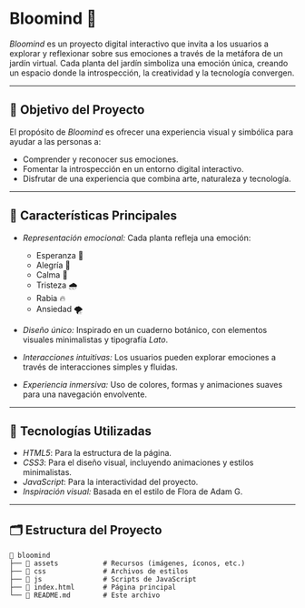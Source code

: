 # Bloomind 🌸

*Bloomind* es un proyecto digital interactivo que invita a los usuarios a explorar y reflexionar sobre sus emociones a través de la metáfora de un jardín virtual. Cada planta del jardín simboliza una emoción única, creando un espacio donde la introspección, la creatividad y la tecnología convergen.

---

## 🎯 Objetivo del Proyecto

El propósito de *Bloomind* es ofrecer una experiencia visual y simbólica para ayudar a las personas a:
- Comprender y reconocer sus emociones.
- Fomentar la introspección en un entorno digital interactivo.
- Disfrutar de una experiencia que combina arte, naturaleza y tecnología.

---

## 🌱 Características Principales

- *Representación emocional:* Cada planta refleja una emoción:  
  - Esperanza 🌱  
  - Alegría 🌼  
  - Calma 🌸  
  - Tristeza 🌧️  
  - Rabia 🔥  
  - Ansiedad 🌪️  

- *Diseño único:* Inspirado en un cuaderno botánico, con elementos visuales minimalistas y tipografía *Lato*.  
- *Interacciones intuitivas:* Los usuarios pueden explorar emociones a través de interacciones simples y fluidas.  
- *Experiencia inmersiva:* Uso de colores, formas y animaciones suaves para una navegación envolvente.  

---

## 🚀 Tecnologías Utilizadas

- *HTML5*: Para la estructura de la página.  
- *CSS3*: Para el diseño visual, incluyendo animaciones y estilos minimalistas.  
- *JavaScript*: Para la interactividad del proyecto.  
- *Inspiración visual:* Basada en el estilo de Flora de Adam G.

---

## 🗂️ Estructura del Proyecto

```plaintext
📂 bloomind
├── 📁 assets           # Recursos (imágenes, íconos, etc.)
├── 📁 css              # Archivos de estilos
├── 📁 js               # Scripts de JavaScript
├── 📄 index.html       # Página principal
└── 📄 README.md        # Este archivo